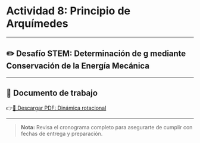# Actividad 8: Principio de Arquímedes

---

## ✏️ Desafío STEM: Determinación de g mediante Conservación de la Energía Mecánica

---

## 📄 Documento de trabajo

👉[📎 Descargar PDF: Dinámica rotacional](../FIME/LiquidDensity.pdf)

---

> **Nota:** Revisa el cronograma completo para asegurarte de cumplir con fechas de entrega y preparación.
